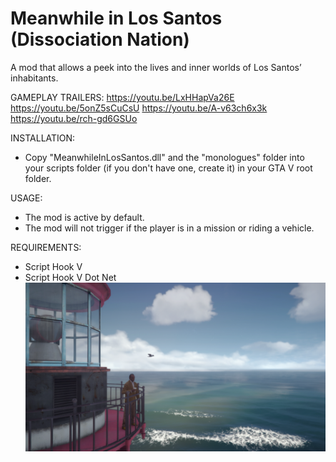 # Meanwhile in Los Santos (Dissociation Nation)
A mod that allows a peek into the lives and inner worlds of Los Santos’ inhabitants.

GAMEPLAY TRAILERS:
https://youtu.be/LxHHapVa26E
https://youtu.be/5onZ5sCuCsU
https://youtu.be/A-v63ch6x3k
https://youtu.be/rch-gd6GSUo

INSTALLATION:
- Copy "MeanwhileInLosSantos.dll" and the "monologues" folder into your scripts folder (if you don't have one, create it) in your GTA V root folder.

USAGE:
- The mod is active by default.
- The mod will not trigger if the player is in a mission or riding a vehicle.

REQUIREMENTS:
- Script Hook V
- Script Hook V Dot Net
![MeanwhileInLosSantos](screenshots/meanwhileInLosSantos1.png)